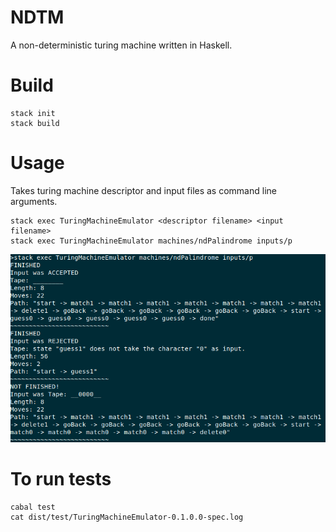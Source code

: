 # NDTM
A non-deterministic turing machine written in Haskell.

# Build
```
stack init 
stack build
```

# Usage

Takes turing machine descriptor and input files as command line arguments.
```
stack exec TuringMachineEmulator <descriptor filename> <input filename>
stack exec TuringMachineEmulator machines/ndPalindrome inputs/p 
```

![](img/sc.png)


# To run tests
```
cabal test
cat dist/test/TuringMachineEmulator-0.1.0.0-spec.log
```
